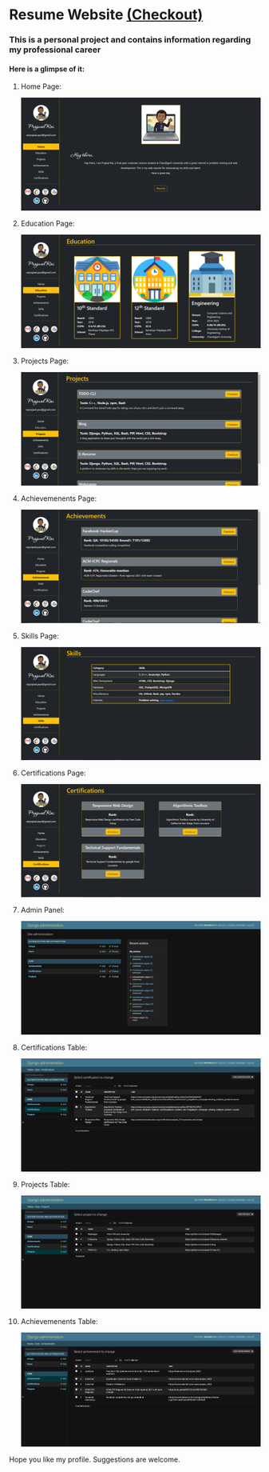 # Resume Website [(Checkout)](https://prajwal-rai-e-resume.herokuapp.com/)

### This is a personal project and contains information regarding my professional career

#### Here is a glimpse of it:

1. Home Page:

    ![home page image](resources/home-page.PNG)

2. Education Page:

    ![education page image](resources/education.PNG)

3. Projects Page:

    ![projects page](resources/projects.PNG)

4. Achievemenents Page:

    ![achievements page](resources/achievements-page.PNG)

5. Skills Page:

    ![Skills page](resources/skills-page.PNG)

6. Certifications Page:

    ![Certifications page](resources/certifications-page.PNG)

7. Admin Panel:

    ![Admin Panel](resources/admin-page.PNG)

6. Certifications Table:

    ![Certifications table](resources/certifications-table.PNG)


6. Projects Table:

    ![Projects table](resources/projects-table.PNG)


6. Achievemenents Table:

    ![Achievemenents table](resources/achievements-table.PNG)

Hope you like my profile. Suggestions are welcome.
